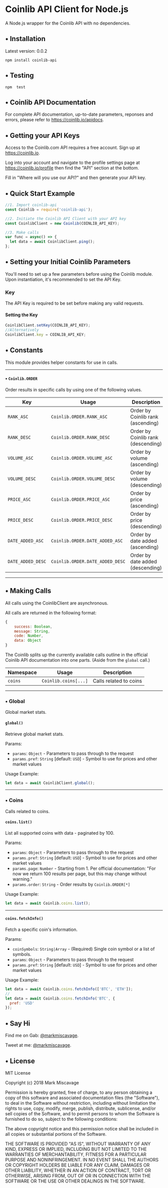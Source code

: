 # Coinlib API Client for Node.js

A Node.js wrapper for the Coinlib API with no dependencies.

## • Installation

Latest version: 0.0.2

`npm install coinlib-api`

## • Testing

`npm  test`

## • Coinlib API Documentation

For complete API documentation, up-to-date parameters, reponses and errors, please refer to https://coinlib.io/apidocs.

## • Getting your API Keys

Access to the Coinlib.com API requires a free account. Sign up at https://coinlib.io.

Log into your account and navigate to the profile settings page at https://coinlib.io/profile then find the "API" section at the bottom.

Fill in "Where will you use our API?" and then generate your API key.

## • Quick Start Example

```javascript
//1. Import coinlib-api
const Coinlib = require('coinlib-api');

//2. Initiate the Coinlib API Client with your API key
const CoinlibClient = new Coinlib(COINLIB_API_KEY);

//3. Make calls
var func = async() => {
  let data = await CoinlibClient.ping();
};
```

## • Setting your Initial Coinlib Parameters

You'll need to set up a few parameters before using the Coinlib module.
Upon instantiation, it's recommended to set the API Key.

### Key
The API Key is required to be set before making any valid requests.


#### Setting the Key
```javascript
CoinlibClient.setKey(COINLIB_API_KEY);
//Alternatively
CoinlibClient.key = COINLIB_API_KEY;
```

## • Constants

This module provides helper constants for use in calls.

___
#### • `Coinlib.ORDER`
Order results in specific calls by using one of the following values.

| Key | Usage | Description |
| --- | --- | --- |
`RANK_ASC` | `Coinlib.ORDER.RANK_ASC` | Order by Coinlib rank (ascending)
`RANK_DESC` | `Coinlib.ORDER.RANK_DESC` | Order by Coinlib rank (descending)
`VOLUME_ASC` | `Coinlib.ORDER.VOLUME_ASC` | Order by volume (ascending)
`VOLUME_DESC` | `Coinlib.ORDER.VOLUME_DESC` | Order by volume (descending)
`PRICE_ASC` | `Coinlib.ORDER.PRICE_ASC` | Order by price (ascending)
`PRICE_DESC` | `Coinlib.ORDER.PRICE_DESC` | Order by price (descending)
`DATE_ADDED_ASC` | `Coinlib.ORDER.DATE_ADDED_ASC` | Order by date added (ascending)
`DATE_ADDED_DESC` | `Coinlib.ORDER.DATE_ADDED_DESC` | Order by date added (descending)


___
## • Making Calls
All calls using the CoinlibClient are asynchronous.

All calls are returned in the following format:
```javascript
{
    success: Boolean,
    message: String,
    code: Number,
    data: Object
}
```

The Coinlib splits up the currently available calls outline in the official Coinlib API documentation into one parts. (Aside from the `global` call.)

| Namespace | Usage | Description |
| --- | --- | --- |
`coins` | `Coinlib.coins[...]` | Calls related to coins

___
### • Global
Global market stats.

#### `global()`
Retrieve global market stats.

Params:

- `params`: `Object` - Parameters to pass through to the request
- `params.pref`: `String` [default: `USD`] - Symbol to use for prices and other market values

Usage Example:
```javascript
let data = await CoinlibClient.global();
```

___
### • Coins
Calls related to coins.


#### `coins.list()`
List all supported coins with data - paginated by 100.

Params:

- `params`: `Object` - Parameters to pass through to the request
- `params.pref`: `String` [default: `USD`] - Symbol to use for prices and other market values
- `params.page`: `Number` - Starting from 1. Per official documentation: "For now we return 100 results per page, but this may change without warning."
- `params.order`: `String` - Order results by `Coinlib.ORDER[*]`
             
Usage Example:
```javascript
let data = await Coinlib.coins.list();
```

___
#### `coins.fetchInfo()`
Fetch a specific coin's information.

Params:

- `coinSymbols`: `String|Array` - (Required) Single coin symbol or a list of symbols.
- `params`: `Object` - Parameters to pass through to the request
- `params.pref`: `String` [default: `USD`] - Symbol to use for prices and other market values
             
Usage Example:
```javascript
let data = await Coinlib.coins.fetchInfo(['BTC', 'ETH']);
//
let data = await Coinlib.coins.fetchInfo('BTC', {
  pref: 'USD'
});
```

## • Say Hi

Find me on Gab: [@markmiscavage](https://gab.com/markmiscavage).

Tweet at me: [@markmiscavage](https://twitter.com/markmiscavage).

## • License

MIT License

Copyright (c) 2018 Mark Miscavage

Permission is hereby granted, free of charge, to any person obtaining a copy
of this software and associated documentation files (the "Software"), to deal
in the Software without restriction, including without limitation the rights
to use, copy, modify, merge, publish, distribute, sublicense, and/or sell
copies of the Software, and to permit persons to whom the Software is
furnished to do so, subject to the following conditions:

The above copyright notice and this permission notice shall be included in all
copies or substantial portions of the Software.

THE SOFTWARE IS PROVIDED "AS IS", WITHOUT WARRANTY OF ANY KIND, EXPRESS OR
IMPLIED, INCLUDING BUT NOT LIMITED TO THE WARRANTIES OF MERCHANTABILITY,
FITNESS FOR A PARTICULAR PURPOSE AND NONINFRINGEMENT. IN NO EVENT SHALL THE
AUTHORS OR COPYRIGHT HOLDERS BE LIABLE FOR ANY CLAIM, DAMAGES OR OTHER
LIABILITY, WHETHER IN AN ACTION OF CONTRACT, TORT OR OTHERWISE, ARISING FROM,
OUT OF OR IN CONNECTION WITH THE SOFTWARE OR THE USE OR OTHER DEALINGS IN THE
SOFTWARE.